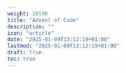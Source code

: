```yaml
---
weight: 10100
title: "Advent of Code"
description: ""
icon: "article"
date: "2025-01-09T13:12:19+01:00"
lastmod: "2025-01-09T13:12:19+01:00"
draft: true
toc: true
---
```

